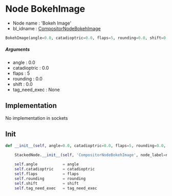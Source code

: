 # Node BokehImage

- Node name : 'Bokeh Image'
- bl_idname : [CompositorNodeBokehImage](https://docs.blender.org/api/current/bpy.types.{bl_idname}.html)


``` python
BokehImage(angle=0.0, catadioptric=0.0, flaps=5, rounding=0.0, shift=0.0, tag_need_exec=None, node_label=None, node_color=None)
```
##### Arguments

- angle : 0.0
- catadioptric : 0.0
- flaps : 5
- rounding : 0.0
- shift : 0.0
- tag_need_exec : None

## Implementation

No implementation in sockets

## Init

``` python
def __init__(self, angle=0.0, catadioptric=0.0, flaps=5, rounding=0.0, shift=0.0, tag_need_exec=None, node_label=None, node_color=None):

    StackedNode.__init__(self, 'CompositorNodeBokehImage', node_label=node_label, node_color=node_color)

    self.angle           = angle
    self.catadioptric    = catadioptric
    self.flaps           = flaps
    self.rounding        = rounding
    self.shift           = shift
    self.tag_need_exec   = tag_need_exec
```
